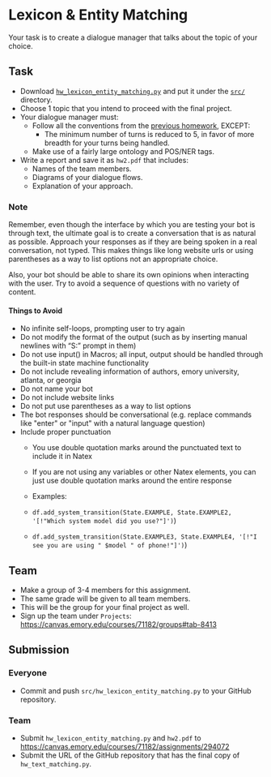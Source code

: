 # Lexicon & Entity Matching

Your task is to create a dialogue manager that talks about the topic of your choice.

## Task

* Download [`hw_lexicon_entity_matching.py`](../src/hw/hw_lexicon_entity_matching.py) and put it under the [`src/`](../src) directory.
* Choose 1 topic that you intend to proceed with the final project.
* Your dialogue manager must: 
    * Follow all the conventions from the [previous homework](hw_text_matching.md), EXCEPT:
        * The minimum number of turns is reduced to 5, in favor of more breadth for your turns being handled.
    * Make use of a fairly large ontology and POS/NER tags.
* Write a report and save it as `hw2.pdf` that includes:
    * Names of the team members.
    * Diagrams of your dialogue flows.
    * Explanation of your approach.
    
### Note
Remember, even though the interface by which you are testing your bot is through text, the ultimate goal is to create a conversation that is as natural as possible. Approach your responses as if they are being spoken in a real conversation, not typed. This makes things like long website urls or using parentheses as a way to list options not an appropriate choice.

Also, your bot should be able to share its own opinions when interacting with the user. Try to avoid a sequence of questions with no variety of content.

#### Things to Avoid
* No infinite self-loops, prompting user to try again
* Do not modify the format of the output (such as by inserting manual newlines with “S:” prompt in them)
* Do not use input() in Macros; all input, output should be handled through the built-in state machine functionality
* Do not include revealing information of authors, emory university, atlanta, or georgia
* Do not name your bot
* Do not include website links
* Do not put use parentheses as a way to list options
* The bot responses should be conversational (e.g. replace commands like "enter" or "input" with a natural language question)
* Include proper punctuation
    * You use double quotation marks around the punctuated text to include it in Natex
    * If you are not using any variables or other Natex elements, you can just use double quotation marks around the entire response
    * Examples: 
    
    * `df.add_system_transition(State.EXAMPLE, State.EXAMPLE2, '[!"Which system model did you use?"]')`)
    
    * `df.add_system_transition(State.EXAMPLE3, State.EXAMPLE4, '[!"I see you are using " $model " of phone!"]')`)


## Team

* Make a group of 3-4 members for this assignment.
* The same grade will be given to all team members.
* This will be the group for your final project as well.
* Sign up the team under `Projects`: https://canvas.emory.edu/courses/71182/groups#tab-8413

## Submission

### Everyone

* Commit and push `src/hw_lexicon_entity_matching.py` to your GitHub repository.

### Team

* Submit `hw_lexicon_entity_matching.py` and `hw2.pdf` to https://canvas.emory.edu/courses/71182/assignments/294072
* Submit the URL of the GitHub repository that has the final copy of `hw_text_matching.py`. 


